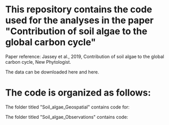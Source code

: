 # This repository contains the code used for the analyses in the paper "Contribution of soil algae to the global carbon cycle"

Paper reference: Jassey et al., 2019, Contribution of soil algae to the global carbon cycle, New Phytologist.

The data can be downloaded here and here.

# The code is organized as follows:

The folder titled "Soil_algae_Geospatial" contains code for:

The folder titled "Soil_algae_Observations" contains code:
